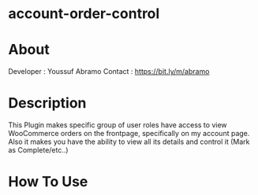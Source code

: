 # account-order-control
# About
Developer : Youssuf Abramo
Contact : https://bit.ly/m/abramo

# Description
This Plugin makes specific group of user roles have access to view WooCommerce orders on the frontpage, specifically on my account page. Also it makes you have the ability to view all its details and control it (Mark as Complete/etc..)

# How To Use
